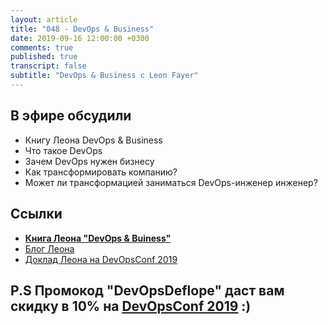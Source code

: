 ```yaml
---
layout: article
title: "048 - DevOps & Business"
date: 2019-09-16 12:00:00 +0300
comments: true
published: true
transcript: false
subtitle: "DevOps & Business с Leon Fayer"
---
```


## В эфире обсудили

* Книгу Леона DevOps & Business
* Что такое DevOps
* Зачем DevOps нужен бизнесу
* Как трансформировать компанию?
* Может ли трансформацией заниматься DevOps-инженер инженер?

## Ссылки

* **[Книга Леона "DevOps & Buiness"](https://www.oreilly.com/library/view/devops-and-business/9781492036609/)**
* [Блог Леона](https://medium.com/@lfayer)
* [Доклад Леона на DevOpsConf 2019](https://devopsconf.io/moscow/2019/abstracts/5615)

## P.S Промокод "DevOpsDeflope" даст вам скидку в 10% на [DevOpsConf 2019](https://devopsconf.io/moscow/2019) :)
